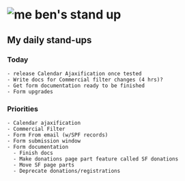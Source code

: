# ![me](https://avatars2.githubusercontent.com/u/5232044?s=50&v=4) ben's stand up

## My daily stand-ups

### Today

    - release Calendar Ajaxification once tested
    - Write docs for Commercial filter changes (4 hrs)?
    - Get form documentation ready to be finished
    - Form upgrades

 
### Priorities 

    - Calendar ajaxification
    - Commercial Filter
    - Form From email (w/SPF records)
    - Form submission window
    - Form documentation
      - Finish docs
      - Make donations page part feature called SF donations
      - Move SF page parts
      - Deprecate donations/registrations
      
